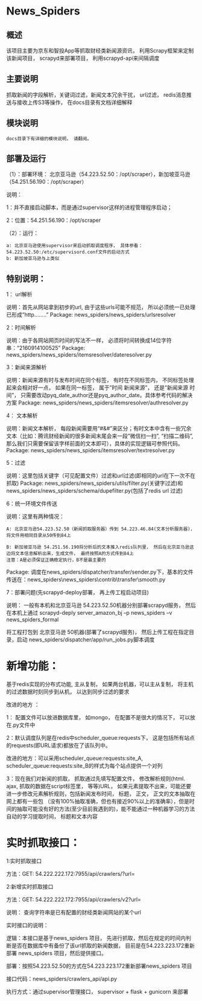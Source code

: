 News_Spiders
============

概述
----
该项目主要为京东和智投App等抓取财经类新闻源资讯， 利用Scrapy框架来定制该新闻项目， scrapyd来部署项目， 利用scrapyd-api来间隔调度

主要说明
--------
抓取新闻的字段解析，关键词过滤，新闻文本冗余干扰， url过滤， redis消息推送与接收上传S3等操作， 在docs目录有文档详细解释

模块说明
--------
	docs目录下有详细的模块说明， 请翻阅。

部署及运行
-------------
（1）：部署环境： 北京亚马逊（54.223.52.50：/opt/scraper），新加坡亚马逊（54.251.56.190：/opt/scraper）

说明：

1：并不直接启动脚本，而是通过supervisor这样的进程管理程序启动；

2：位置：54.251.56.190：/opt/scraper
        

（2）：运行：

    a: 北京亚马逊使用supervisor来启动抓取调度程序， 具体参看：54.223.52.50:/etc/supervisord.conf文件的启动方式
    b: 新加坡亚马逊与上类似
    
特别说明：
-----
1： url解析

说明：首先从网站拿到初步的url, 由于这些urls可能不规范， 所以必须统一已处理已形成”http……..”
Package: news_spiders/news_spiders/urlsresolver

2：时间解析

说明：由于各网站网页时间的写法不一样， 必须将时间转换成14位字符串：“2160914100525”
Package: news_spiders/news_spiders/itemsresolver/dateresolver.py

3：新闻来源解析

说明：新闻来源有时与发布时间在同个标签， 有时在不同标签内， 不同标签处理起来会相对好一点， 如果在同一标签， 属于”时间  新闻来源”， 还是”新闻来源  时间”， 只需要改动pyq_date_author还是pyq_author_date。具体参考代码的解决方案
Package: news_spiders/news_spiders/itemsresolver/authresolver.py

4： 文本解析

说明：新闻文本解析， 每段新闻需要用“#&#”来区分；有时文本中含有一些冗余文本（比如：腾讯财经新闻的很多新闻末尾会来一段”微信扫一扫”, “扫描二维码”, 那么我们只需要保留该字样前面的文本即可），具体的实现逻辑可参照代码。
Package: news_spiders/news_spiders/itemsresolver/textresolver.py

5：过滤

说明：这里包括关键字（可见配置文件）过滤和url过滤(即相同的url在下一次不在抓取)
Package: news_spiders/news_spiders/utils/filter.py(关键字过滤)和 news_spiders/news_spiders/schema/dupefilter.py(包括了redis url 过滤)

6：统一环境文件传送

说明：这里有两种情况：

	A: 北京亚马逊54.223.52.50（新闻抓取服务器）传到 54.223.46.84(文本分析服务器)， 将文件用相同目录从50传到84上

	B: 新加坡亚马逊 54.251.56.190将分析后的文本推入redis队列里， 然后在北京亚马逊这边将文本信息解析出来，生成文件， 最终按照A的方式传到84上
	注意：A是必须保证正确稳定执行，B不是最主要的

Package: 调度在news_spiders/dispatcher/transfer/sender.py下，基本的文件传送在：news_spiders\news_spiders\contrib\transfer\smooth.py

7：部署问题(先scrapyd-deploy部署， 再上传工程启动项目)

说明： 一般有本机和北京亚马逊 54.223.52.50机器分别部署scrapyd服务， 然后在本机上通过
scrapyd-deply server_amazon_bj –p news_spiders –v news_spiders_formal 

将工程打包到 北京亚马逊 50机器(部署了scrapyd服务)， 然后上传工程在指定目录，启动 news_spiders/dispatcher/app/run_jobs.py脚本调度


新增功能：
=========
 基于redis实现的分布式功能, 主从复制， 如果两台机器，可以主从复制， 将主机的过滤数据时刻同步到从机， 以达到同步过滤的要求

改进的地方 ：

1： 配置文件可以放进数据库里， 如mongo， 在配置不是很大的情况下， 可以放在.py文件中

2：默认调度队列是在redis中scheduler_queue:requests下， 这是包括所有站点的requests(即URL请求)都放在了该队列中。

改进的地方：可以采用scheduler_queue:requests:site_A, scheduler_queue:requests:site_B的样式为每个站点提供一个对列
    
3：现在我们对新闻的抓取， 抓取通过先填写配置文件， 修改解析规则(html. ajax, 抓取的数据在script标签里， 等等)URL，
如果元素提取不出来，可能还要进一步修改元素解析规则，包括新闻发布时间， 标题， 正文， 正文的文本抽取在网上都有一些包
（没有100%抽取准确，但也有接近90%以上的准确率），但是时间的抽取可能没有好的方法(至少目前我遇到的)，能不能通过一种机器学习的方法自动的学习提取时间， 标题和文本内容


实时抓取接口：
=======

1:实时抓取接口

方法：GET: 54.222.222.172:7955/api/crawlers/?url=<url>

2:新增实时抓取接口

方法：GET: 54.222.222.172:7955/api/crawlers/v2?url=<url>

说明： 查询字符串是已有配置的财经类新闻网站的某个url

实时接口的说明：

逻辑：本接口是基于news_spiders 项目， 先进行抓取，然后在规定的时间内判断是否在数据库中有备份了该url抓取的新闻数据，
目前是在54.223.223.172重新部署 news_spiders 项目，然后提供接口。

部署：按照54.223.52.50的方式在54.223.223.172重新部署news_spiders 项目

接口代码：news_spiders/crawlers_api/api.py

执行方式：通过supervisor管理接口， supervisor + flask + gunicorn 来部署
    
